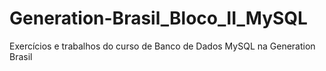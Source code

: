 # Generation-Brasil_Bloco_II_MySQL
Exercícios e trabalhos do curso de Banco de Dados MySQL na Generation Brasil
